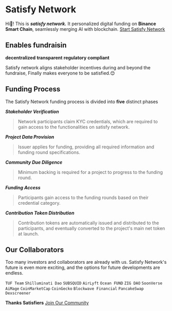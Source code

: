 # Satisfy Network

Hi👋! This is _**satisfy network.**_ It personalized digital funding on **Binance Smart Chain**, seamlessly merging AI with blockchain.
 [Start Satisfy Network](https://satisfy.network/)

## Enables fundraisin
**decentralized**
**transparent**
**regulatory compliant**

Satisfy network aligns stakeholder incentives during and beyond the fundraise, Finally makes everyone to be satisfied.😊

## Funding Process

The Satisfy Network funding process is divided into **five** distinct phases

_**Stakeholder Verification**_
> Network participants claim KYC credentials, which are required to gain access to the functionalities on satisfy network.

_**Project Data Provision**_
> Issuer applies for funding, providing all required information and funding round specifications.

_**Community Due Diligence**_
> Minimum backing is required for a project to progress to the funding round.

_**Funding Access**_
> Participants gain access to the funding rounds based on their credential category.

_**Contribution Token Distribution**_
> Contribution tokens are automatically issued and distributed to the participants, and eventually converted to the project's main net token at launch.

## Our Collaborators
Too many investors and collaborators are already with us. Satisfy Network's future is even more exciting, and the options for future developments are endless.

`TUF Team`
`Shilluminati Dao`
`SUBSQUID`
`AirLyft`
`Ocean FUND`
`ZIG DAO`
`SoonVerse`
`AiMage`
`CoinMarketCap`
`CoinGecko`
`Blockwave Financial`
`PancakeSwap`
`Dexscreener`

**Thanks Satisfiers**
 [Join Our Community](https://t.me/satisfyNetwork/)
